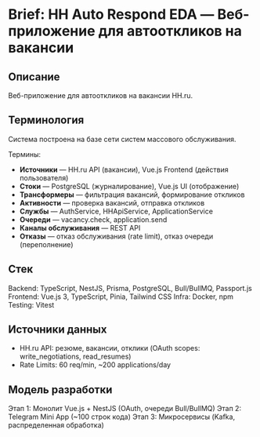 # Brief: HH Auto Respond EDA — Веб-приложение для автооткликов на вакансии

## Описание
Веб-приложение для автооткликов на вакансии HH.ru.

## Терминология
Система построена на базе сети систем массового обслуживания.

Термины:
- **Источники** — HH.ru API (вакансии), Vue.js Frontend (действия пользователя)
- **Стоки** — PostgreSQL (журналирование), Vue.js UI (отображение)
- **Трансформеры** — фильтрация вакансий, формирование откликов
- **Активности** — проверка вакансий, отправка откликов
- **Службы** — AuthService, HHApiService, ApplicationService
- **Очереди** — vacancy.check, application.send
- **Каналы обслуживания** — REST API
- **Отказы** — отказ обслуживания (rate limit), отказ очереди (переполнение)

## Стек
Backend: TypeScript, NestJS, Prisma, PostgreSQL, Bull/BullMQ, Passport.js
Frontend: Vue.js 3, TypeScript, Pinia, Tailwind CSS
Infra: Docker, npm
Testing: Vitest

## Источники данных
- HH.ru API: резюме, вакансии, отклики (OAuth scopes: write_negotiations, read_resumes)
- Rate Limits: 60 req/min, ~200 applications/day

## Модель разработки
Этап 1: Монолит Vue.js + NestJS (OAuth, очереди Bull/BullMQ)
Этап 2: Telegram Mini App (~100 строк кода)
Этап 3: Микросервисы (Kafka, распределенная обработка)
